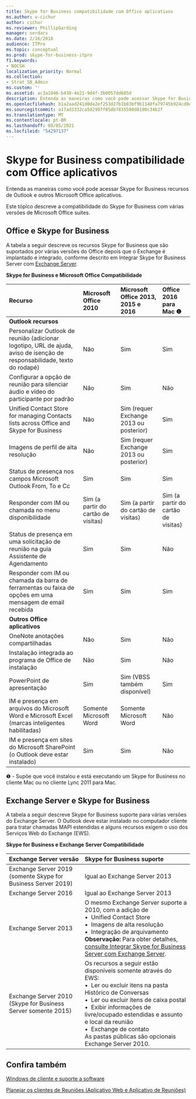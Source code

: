 ```yaml
---
title: Skype for Business compatibilidade com Office aplicativos
ms.author: v-cichur
author: cichur
ms.reviewer: PhillipGarding
manager: serdars
ms.date: 2/16/2018
audience: ITPro
ms.topic: conceptual
ms.prod: skype-for-business-itpro
f1.keywords:
- NOCSH
localization_priority: Normal
ms.collection:
- Strat_SB_Admin
ms.custom: ''
ms.assetid: ac3a1046-b438-4e21-9d4f-3b0057dd685d
description: Entenda as maneiras como você pode acessar Skype for Business recursos de Outlook e outros Microsoft Office aplicativos.
ms.openlocfilehash: b1a2aad241d0da2ef253d27b1b83bf9b1140fa79745b924cd0e4438660e4d3e0
ms.sourcegitcommit: a17ad3332ca5d2997f85db7835500d8190c34b2f
ms.translationtype: MT
ms.contentlocale: pt-BR
ms.lasthandoff: 08/05/2021
ms.locfileid: "54297137"
---
```

# <a name="skype-for-business-compatibility-with-office-apps"></a>Skype for Business compatibilidade com Office aplicativos
 
Entenda as maneiras como você pode acessar Skype for Business recursos de Outlook e outros Microsoft Office aplicativos.
  
Este tópico descreve a compatibilidade do Skype for Business com várias versões de Microsoft Office suites. 
  
## <a name="office-and-skype-for-business"></a>Office e Skype for Business

A tabela a seguir descreve os recursos Skype for Business que são suportados por várias versões do Office depois que o Exchange é implantado e integrado, conforme descrito em Integrar Skype for Business Server com [Exchange Server](../../deploy/integrate-with-exchange-server/integrate-with-exchange-server.md).
  
**Skype for Business e Microsoft Office Compatibilidade**

|**Recurso**|**Microsoft Office 2010**|**Microsoft Office 2013, 2015 e 2016**|**Office 2016 para Mac** &#x2776; |
|:-----|:-----|:-----|:-----|
|**Outlook recursos** ||||
|Personalizar Outlook de reunião (adicionar logotipo, URL de ajuda, aviso de isenção de responsabilidade, texto do rodapé)  |Não  |Sim   |Sim|
|Configurar a opção de reunião para silenciar áudio e vídeo do participante por padrão    |Não    |Sim    |Não    |
|Unified Contact Store for managing Contacts lists across Office and Skype for Business    |Não    |Sim (requer Exchange 2013 ou posterior)    |Sim    |
|Imagens de perfil de alta resolução    |Não    |Sim (requer Exchange 2013 ou posterior)    |Sim    |
|Status de presença nos campos Microsoft Outlook From, To e Cc    |Sim    |Sim    |Sim    |
|Responder com IM ou chamada no menu disponibilidade    |Sim (a partir do cartão de visitas)    |Sim (a partir do cartão de visitas)    |Sim (a partir do cartão de visitas)    |
|Status de presença em uma solicitação de reunião na guia Assistente de Agendamento    |Sim    |Sim    |Não    |
|Responder com IM ou chamada da barra de ferramentas ou faixa de opções em uma mensagem de email recebida    |Sim    |Sim    |Sim    |
|**Outros Office aplicativos**   ||||
|OneNote anotações compartilhadas    |Não    |Sim    |Não    |
|Instalação integrada ao programa de Office de instalação    |Não    |Sim    |Não    |
|PowerPoint de apresentação    |Sim    |Sim (VBSS também disponível)    |Sim    |
|IM e presença em arquivos do Microsoft Word e Microsoft Excel (marcas inteligentes habilitadas)    |Somente Microsoft Word    |Somente Microsoft Word    |Não    |
|IM e presença em sites do Microsoft SharePoint (o Outlook deve estar instalado)    |Sim    |Sim    |Não    |
   
&#x2776; - Supõe que você instalou e está executando um Skype for Business no cliente Mac ou no cliente Lync 2011 para Mac.
  
## <a name="exchange-server-and-skype-for-business"></a>Exchange Server e Skype for Business

A tabela a seguir descreve Skype for Business suporte para várias versões do Exchange Server. O Outlook deve estar instalado no computador cliente para tratar chamadas MAPI estendidas e alguns recursos exigem o uso dos Serviços Web do Exchange (EWS).
  
**Skype for Business e Exchange Server Compatibilidade**

|**Exchange Server versão**|**Skype for Business suporte**|
|:-----|:-----|
|Exchange Server 2019 (somente Skype for Business Server 2019) |Igual ao Exchange Server 2013    |
|Exchange Server 2016    |Igual ao Exchange Server 2013  <br/> |
|Exchange Server 2013  <br/> |O mesmo Exchange Server suporte a 2010, com a adição de  <br/>&bull;&nbsp;&nbsp;Unified Contact Store  <br/>&bull;&nbsp;&nbsp;Imagens de alta resolução  <br/>&bull;&nbsp;&nbsp;Integração de arquivamento  <br/> **Observação:** Para obter detalhes, [consulte Integrar Skype for Business Server com Exchange Server](../../deploy/integrate-with-exchange-server/integrate-with-exchange-server.md).  <br/> |
|Exchange Server 2010  <br/>(Skype for Business Server somente 2015) |Os recursos a seguir estão disponíveis somente através do EWS:  <br/>&bull;&nbsp;&nbsp;Ler ou excluir itens na pasta Histórico de Conversas  <br/>&bull;&nbsp;&nbsp;Ler ou excluir itens de caixa postal  <br/>&bull;&nbsp;&nbsp;Exibir informações de livre/ocupado estendidas e assunto e local da reunião  <br/>&bull;&nbsp;&nbsp;Exchange de contato  <br/> As pastas públicas são opcionais Exchange Server 2010.  <br/> |
   
## <a name="see-also"></a>Confira também
 
[Windows de cliente e suporte a software](windows-requirements.md)
  
[Planejar os clientes de Reuniões (Aplicativo Web e Aplicativo de Reuniões)](meetings-clients.md)

